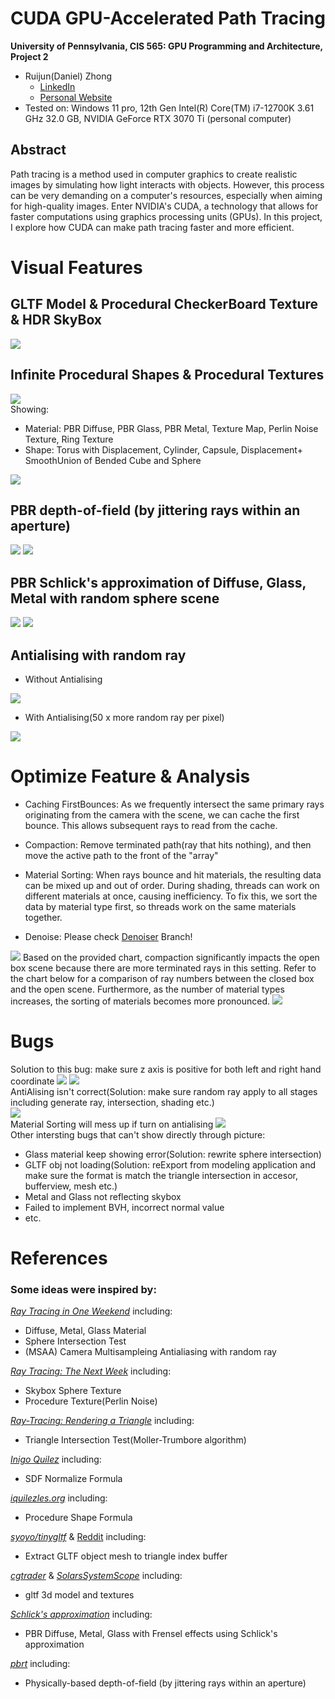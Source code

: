  # CUDA GPU-Accelerated Path Tracing


**University of Pennsylvania, CIS 565: GPU Programming and Architecture, Project 2**

* Ruijun(Daniel) Zhong
    * [LinkedIn](https://www.linkedin.com/in/daniel-z-73158b152/)    
    * [Personal Website](https://www.danielzhongportfolio.com/)
 * Tested on: Windows 11 pro, 12th Gen Intel(R) Core(TM) i7-12700K 3.61 GHz 32.0 GB, NVIDIA GeForce RTX 3070 Ti (personal computer)

 ## Abstract
 Path tracing is a method used in computer graphics to create realistic images by simulating how light interacts with objects. However, this process can be very demanding on a computer's resources, especially when aiming for high-quality images. Enter NVIDIA's CUDA, a technology that allows for faster computations using graphics processing units (GPUs). In this project, I explore how CUDA can make path tracing faster and more efficient.

# Visual Features
 ## GLTF Model & Procedural CheckerBoard Texture & HDR SkyBox
 ![](./img/Chess.png)

 ## Infinite Procedural Shapes & Procedural Textures
 ![](./img/InfiniteRayMarch.png)  
  Showing:
  * Material: PBR Diffuse, PBR Glass, PBR Metal, Texture Map, Perlin Noise Texture, Ring Texture
  * Shape: Torus with Displacement, Cylinder, Capsule, Displacement+ SmoothUnion of Bended Cube and Sphere

 ![](./img/MainScene1.png)

 ## PBR depth-of-field (by jittering rays within an aperture)
 ![](./img/blur.png)
 ![](./img/pbrDOF.png)

 ## PBR Schlick's approximation of Diffuse, Glass, Metal with random sphere scene
 ![](./img/pbrMetal.png)
 ![](./img/pbrGlass.png)

 ## Antialising with random ray
 * Without Antialising  

 ![](./img/WithoutAntiAli.png)
 * With Antialising(50 x more random ray per pixel) 

 ![](./img/WithAntiAli.png)


# Optimize Feature & Analysis
 * Caching FirstBounces: As we frequently intersect the same primary rays originating from the camera with the scene, we can cache the first bounce. This allows subsequent rays to read from the cache.

 * Compaction: Remove terminated path(ray that hits nothing), and then move the active path to the front of the "array"

 * Material Sorting: When rays bounce and hit materials, the resulting data can be mixed up and out of order. During shading, threads can work on different materials at once, causing inefficiency. To fix this, we sort the data by material type first, so threads work on the same materials together.

 * Denoise: Please check [Denoiser](https://github.com/DanielZhong/Project3-CUDA-Path-Tracer/tree/denoiser) Branch!

 ![](./img/chart.png)
 Based on the provided chart, compaction significantly impacts the open box scene because there are more terminated rays in this setting. Refer to the chart below for a comparison of ray numbers between the closed box and the open scene. Furthermore, as the number of material types increases, the sorting of materials becomes more pronounced.
 ![](./img/chart2.png)

# Bugs
  Solution to this bug: make sure z axis is positive for both left and right hand coordinate
  ![](./img/Bug.png)
  ![](./img/Bug1.png)  
  AntiAlising isn't correct(Solution: make sure random ray apply to all stages including generate ray, intersection, shading etc.)  
  ![](./img/Bug3.png)  
  Material Sorting will mess up if turn on antialising
  ![](./img/Bug4.jpg)  
  Other intersting bugs that can't show directly through picture:
  * Glass material keep showing error(Solution: rewrite sphere intersection)
  * GLTF obj not loading(Solution: reExport from modeling application and make sure the format is match the triangle intersection in accesor, bufferview, mesh etc.)
  * Metal and Glass not reflecting skybox
  * Failed to implement BVH, incorrect normal value
  * etc.

# References
 ### Some ideas were inspired by:  
 [_Ray Tracing in One Weekend_](https://raytracing.github.io/books/RayTracingInOneWeekend.html) including:
 * Diffuse, Metal, Glass Material
 * Sphere Intersection Test
 * (MSAA) Camera Multisampleing Antialiasing with random ray

 [_Ray Tracing: The Next Week_](https://raytracing.github.io/books/RayTracingTheNextWeek.html) including:
 * Skybox Sphere Texture
 * Procedure Texture(Perlin Noise)

 [_Ray-Tracing: Rendering a Triangle_](https://www.scratchapixel.com/lessons/3d-basic-rendering/ray-tracing-rendering-a-triangle/moller-trumbore-ray-triangle-intersection.html) including:
  * Triangle Intersection Test(Moller-Trumbore algorithm)

 [_Inigo Quilez_](https://iquilezles.org/articles/normalsSDF/) including:
 * SDF Normalize Formula

 [_iquilezles.org_](https://iquilezles.org/articles/distfunctions/) including:
 * Procedure Shape Formula

 [_syoyo/tinygltf_](https://github.com/syoyo/tinygltf/) & [Reddit](_https://www.reddit.com/r/vulkan/comments/oeg87z/loading_some_indexed_gltf_meshes_cause_weird/#:~:text=TRIANGLE_LIST%20topology.%20Here%20is%20my%20code%20for,tinygltf::Model%20&model%2C%20int%20accessorIndex%20%7B%20auto%20accessor_) including:
 * Extract GLTF object mesh to triangle index buffer

[_cgtrader_](https://www.cgtrader.com/) & [_SolarsSystemScope_](https://www.solarsystemscope.com/textures/) including:
 * gltf 3d model and textures

[_Schlick's approximation_](https://en.wikipedia.org/wiki/Schlick's_approximation) including:
 * PBR Diffuse, Metal, Glass with Frensel effects using Schlick's approximation
 
 [_pbrt_](https://www.pbr-book.org/3ed-2018/Camera_Models/Projective_Camera_Models#ProjectiveCamera::lensRadius) including:
 * Physically-based depth-of-field (by jittering rays within an aperture)
